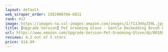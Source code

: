 ```yaml
---
layout: default 
﻿web_scraper_order: 1582906766-6831
rank: #13
image: https://images-na.ssl-images-amazon.com/images/I/713JHXyZS9L.jpg
title: [Upgrade Version] Pet Grooming Glove - Gentle Deshedding Brush Glove - Efficient Pet Hair…
url: https://www.amazon.com/Upgrade-Version-Pet-Grooming-Glove/dp/B01N9KSITZ/ref=zg_mw_pet-supplies_13?_encoding=UTF8&psc=1&refRID=1681C9HM719PR5VMS4KX
reviews: 4.2 out of 5 stars
price: $14.99 
---
```


